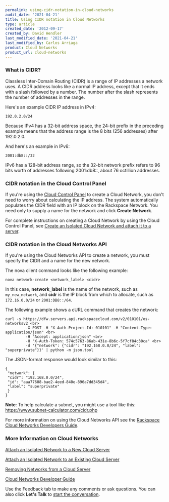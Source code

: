 ```yaml
---
permalink: using-cidr-notation-in-cloud-networks
audit_date: '2021-04-21'
title: Using CIDR notation in Cloud Networks
type: article
created_date: '2012-09-17'
created_by: David Hendler
last_modified_date: '2021-04-21'
last_modified_by: Carlos Arriaga
product: Cloud Networks
product_url: cloud-networks
---
```


### What is CIDR?

Classless Inter-Domain Routing (CIDR) is a range of IP addresses a network
uses. A CIDR address looks like a normal IP address, except that
it ends with a slash followed by a number. The number after the slash
represents the number of addresses in the range.

Here's an example CIDR IP address in IPv4:

    192.0.2.0/24

Because IPv4 has a 32-bit address space, the 24-bit prefix in the preceding example
means that the address range is the 8 bits (256 addresses) after 192.0.2.0.

And here's an example in IPv6:

    2001:db8::/32

IPv6 has a 128-bit address range, so the 32-bit network prefix
refers to 96 bits worth of addresses following 2001:db8::, about 76
octillion addresses.

### CIDR notation in the Cloud Control Panel

If you're using the [Cloud Control Panel](https://mycloud.rackspace.com)
to create a Cloud Network, you don't need to worry about calculating the
IP address. The system automatically populates the CIDR field with an IP block
on the Rackspace Network. You need only to supply a name for the network
and click **Create Network**.

For complete instructions on creating a Cloud Network by using the
Cloud Control Panel, see [Create an Isolated Cloud Network and attach it
to a server](/support/how-to/create-an-isolated-cloud-network-and-attach-it-to-a-server "Create an Isolated Cloud Network and attach it to a server").

### CIDR notation in the Cloud Networks API

If you're using the Cloud Networks API to create a network, you must
specify the CIDR and a name for the new network.

The nova client command looks like the following example:

    nova network-create <network_label> <cidr>

In this case, **network\_label** is the name of the network, such as
`my_new_network`, and **cidr** is the IP block from which to allocate, such as
`172.16.0.0/24` or `2001:DB8::/64`.

The following example shows a cURL command that creates the network:

    curl -s https://dfw.servers.api.rackspacecloud.com/v2/010101/os-networksv2 <br>
             -X POST -H "X-Auth-Project-Id: 010101" -H "Content-Type: application/json" <br>
             -H "Accept: application/json" <br>
             -H "X-Auth-Token: 574c5763-86ab-431e-8b6c-5f7cf84c30ca" <br>
             -d '{"network": {"cidr": "192.168.0.0/24", "label": "superprivate"}}' | python -m json.tool

The JSON-format response would look similar to this:

    {
     "network": {
     "cidr": "192.168.0.0/24",
     "id": "aaa77608-bae2-4eed-840e-896a7dd345d4",
     "label": "superprivate"
     }
    }

**Note**: To help calculate a subnet, you might use a tool like this: <https://www.subnet-calculator.com/cidr.php>

For more information on using the Cloud Networks API see the
[Rackspace Cloud Networks Developers Guide](https://docs.rackspace.com/docs/cloud-networks/v2/).

### More Information on Cloud Networks

[Attach an Isolated Network to a New Cloud
Server](/support/how-to/create-an-isolated-cloud-network-and-attach-it-to-a-server "Attach an Isolated Network to a New Cloud Server")

[Attach an Isolated Network to an Existing Cloud
Server](/support/how-to/attach-a-cloud-network-to-an-existing-cloud-server "Attach an Isolated Network to an Existing Cloud Server")

[Removing Networks from a Cloud
Server](/support/how-to/removing-networks-from-a-cloud-server "Removing Networks from a Cloud Server")

[Cloud Networks Developer Guide](https://docs.rackspace.com/docs/cloud-networks/v2/)

Use the Feedback tab to make any comments or ask questions. You can also click
**Let's Talk** to [start the conversation](https://www.rackspace.com/). 
